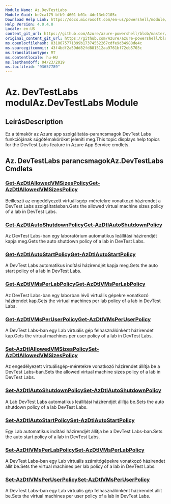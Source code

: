 ```yaml
---
Module Name: Az.DevTestLabs
Module Guid: be2ca175-bfb9-4601-b01c-4de13eb2105c
Download Help Link: https://docs.microsoft.com/en-us/powershell/module/az.devtestlabs
Help Version: 4.0.4.0
Locale: en-US
content_git_url: https://github.com/Azure/azure-powershell/blob/master/src/DevTestLabs/DevTestLabs/help/Az.DevTestLabs.md
original_content_git_url: https://github.com/Azure/azure-powershell/blob/master/src/DevTestLabs/DevTestLabs/help/Az.DevTestLabs.md
ms.openlocfilehash: 8310675771399b17374552267cdfe9d34988de4c
ms.sourcegitcommit: 43f4bdf2a59dd82fd881512aa9761bf72eb5703c
ms.translationtype: MT
ms.contentlocale: hu-HU
ms.lasthandoff: 04/23/2019
ms.locfileid: "93657789"
---
```

# <span data-ttu-id="76d14-101">Az. DevTestLabs modul</span><span class="sxs-lookup"><span data-stu-id="76d14-101">Az.DevTestLabs Module</span></span>
## <span data-ttu-id="76d14-102">Leírás</span><span class="sxs-lookup"><span data-stu-id="76d14-102">Description</span></span>
<span data-ttu-id="76d14-103">Ez a témakör az Azure app szolgáltatás-parancsmagok DevTest Labs funkciójának súgótémaköröket jeleníti meg.</span><span class="sxs-lookup"><span data-stu-id="76d14-103">This topic displays help topics for the DevTest Labs feature in Azure App Service cmdlets.</span></span>

## <span data-ttu-id="76d14-104">Az. DevTestLabs parancsmagok</span><span class="sxs-lookup"><span data-stu-id="76d14-104">Az.DevTestLabs Cmdlets</span></span>
### [<span data-ttu-id="76d14-105">Get-AzDtlAllowedVMSizesPolicy</span><span class="sxs-lookup"><span data-stu-id="76d14-105">Get-AzDtlAllowedVMSizesPolicy</span></span>](Get-AzDtlAllowedVMSizesPolicy.md)
<span data-ttu-id="76d14-106">Beilleszti az engedélyezett virtuálisgép-méretekre vonatkozó házirendet a DevTest Labs szolgáltatásban.</span><span class="sxs-lookup"><span data-stu-id="76d14-106">Gets the allowed virtual machine sizes policy of a lab in DevTest Labs.</span></span>

### [<span data-ttu-id="76d14-107">Get-AzDtlAutoShutdownPolicy</span><span class="sxs-lookup"><span data-stu-id="76d14-107">Get-AzDtlAutoShutdownPolicy</span></span>](Get-AzDtlAutoShutdownPolicy.md)
<span data-ttu-id="76d14-108">Az DevTest Labs-ban egy laboratórium automatikus leállítási házirendjét kapja meg.</span><span class="sxs-lookup"><span data-stu-id="76d14-108">Gets the auto shutdown policy of a lab in DevTest Labs.</span></span>

### [<span data-ttu-id="76d14-109">Get-AzDtlAutoStartPolicy</span><span class="sxs-lookup"><span data-stu-id="76d14-109">Get-AzDtlAutoStartPolicy</span></span>](Get-AzDtlAutoStartPolicy.md)
<span data-ttu-id="76d14-110">A DevTest Labs automatikus indítási házirendjét kapja meg.</span><span class="sxs-lookup"><span data-stu-id="76d14-110">Gets the auto start policy of a lab in DevTest Labs.</span></span>

### [<span data-ttu-id="76d14-111">Get-AzDtlVMsPerLabPolicy</span><span class="sxs-lookup"><span data-stu-id="76d14-111">Get-AzDtlVMsPerLabPolicy</span></span>](Get-AzDtlVMsPerLabPolicy.md)
<span data-ttu-id="76d14-112">Az DevTest Labs-ban egy laborban lévő virtuális gépekre vonatkozó házirendet kap.</span><span class="sxs-lookup"><span data-stu-id="76d14-112">Gets the virtual machines per lab policy of a lab in DevTest Labs.</span></span>

### [<span data-ttu-id="76d14-113">Get-AzDtlVMsPerUserPolicy</span><span class="sxs-lookup"><span data-stu-id="76d14-113">Get-AzDtlVMsPerUserPolicy</span></span>](Get-AzDtlVMsPerUserPolicy.md)
<span data-ttu-id="76d14-114">A DevTest Labs-ban egy Lab virtuális gép felhasználónként házirendet kap.</span><span class="sxs-lookup"><span data-stu-id="76d14-114">Gets the virtual machines per user policy of a lab in DevTest Labs.</span></span>

### [<span data-ttu-id="76d14-115">Set-AzDtlAllowedVMSizesPolicy</span><span class="sxs-lookup"><span data-stu-id="76d14-115">Set-AzDtlAllowedVMSizesPolicy</span></span>](Set-AzDtlAllowedVMSizesPolicy.md)
<span data-ttu-id="76d14-116">Az engedélyezett virtuálisgép-méretekre vonatkozó házirendet állítja be a DevTest Labs-ban.</span><span class="sxs-lookup"><span data-stu-id="76d14-116">Sets the allowed virtual machine sizes policy of a lab in DevTest Labs.</span></span>

### [<span data-ttu-id="76d14-117">Set-AzDtlAutoShutdownPolicy</span><span class="sxs-lookup"><span data-stu-id="76d14-117">Set-AzDtlAutoShutdownPolicy</span></span>](Set-AzDtlAutoShutdownPolicy.md)
<span data-ttu-id="76d14-118">A Lab DevTest Labs automatikus leállítási házirendjét állítja be.</span><span class="sxs-lookup"><span data-stu-id="76d14-118">Sets the auto shutdown policy of a lab DevTest Labs.</span></span>

### [<span data-ttu-id="76d14-119">Set-AzDtlAutoStartPolicy</span><span class="sxs-lookup"><span data-stu-id="76d14-119">Set-AzDtlAutoStartPolicy</span></span>](Set-AzDtlAutoStartPolicy.md)
<span data-ttu-id="76d14-120">Egy Lab automatikus indítási házirendjét állítja be a DevTest Labs-ban.</span><span class="sxs-lookup"><span data-stu-id="76d14-120">Sets the auto start policy of a lab in DevTest Labs.</span></span>

### [<span data-ttu-id="76d14-121">Set-AzDtlVMsPerLabPolicy</span><span class="sxs-lookup"><span data-stu-id="76d14-121">Set-AzDtlVMsPerLabPolicy</span></span>](Set-AzDtlVMsPerLabPolicy.md)
<span data-ttu-id="76d14-122">A DevTest Labs-ban egy Lab virtuális számítógépekre vonatkozó házirendet állít be.</span><span class="sxs-lookup"><span data-stu-id="76d14-122">Sets the virtual machines per lab policy of a lab in DevTest Labs.</span></span>

### [<span data-ttu-id="76d14-123">Set-AzDtlVMsPerUserPolicy</span><span class="sxs-lookup"><span data-stu-id="76d14-123">Set-AzDtlVMsPerUserPolicy</span></span>](Set-AzDtlVMsPerUserPolicy.md)
<span data-ttu-id="76d14-124">A DevTest Labs-ban egy Lab virtuális gép felhasználónként házirendet állít be.</span><span class="sxs-lookup"><span data-stu-id="76d14-124">Sets the virtual machines per user policy of a lab in DevTest Labs.</span></span>

